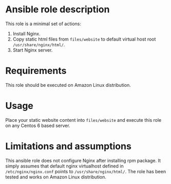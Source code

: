# Ansible role description

This role is a minimal set of actions:

1. Install Nginx.
2. Copy static html files from `files/website` to default virtual host root `/usr/share/nginx/html/`.
3. Start Nginx server.

# Requirements

This role should be executed on Amazon Linux distribution.

# Usage

Place your static website content into `files/website` and execute this role on any Centos 6 based server.

# Limitations and assumptions

This ansible role does not configure Nginx after installing rpm package. It simply assumes that default nginx virtualhost defined in `/etc/nginx/nginx.conf` points to `/usr/share/nginx/html/`.
The role has been tested and works on Amazon Linux distribution.